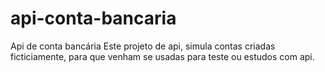 # api-conta-bancaria
Api de conta bancária  Este projeto de api, simula contas criadas ficticiamente, para que venham se usadas para teste ou estudos com api.
